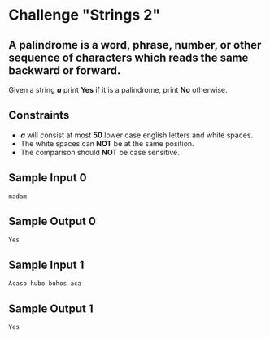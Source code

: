 # Challenge "Strings 2"

A palindrome is a word, phrase, number, or other sequence of 
characters which reads the same backward or forward.
------------------
Given a string **_a_** print **Yes** if it is a palindrome, print **No** otherwise.

## Constraints

* **_a_** will consist at most **50** lower case english letters and white spaces.
* The white spaces can **NOT** be at the same position.
* The comparison should **NOT** be case sensitive.

## Sample Input 0

```
madam
```

## Sample Output 0

```
Yes
```

## Sample Input 1

```
Acaso hubo buhos aca
```

## Sample Output 1

```
Yes
```